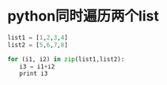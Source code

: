 # python同时遍历两个list

```python
list1 = [1,2,3,4]
list2 = [5,6,7,8]

for (i1, i2) in zip(list1,list2):
　　i3 = i1+i2
　　print i3
```

